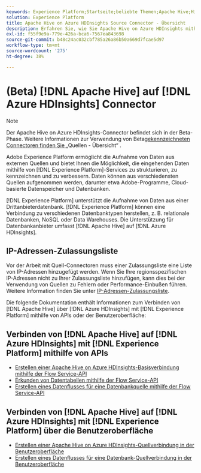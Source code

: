 ```yaml
---
keywords: Experience Platform;Startseite;beliebte Themen;Apache Hive;Hive;Hive;Azure HDInsights;Azure HDInsights;
solution: Experience Platform
title: Apache Hive on Azure HDInsights Source Connector - Übersicht
description: Erfahren Sie, wie Sie Apache Hive on Azure HDInsights mithilfe von APIs oder der Benutzeroberfläche mit Adobe Experience Platform verbinden.
exl-id: f55f9e9a-779e-426a-bca6-7567ea843698
source-git-commit: b48c24ac032cbf785a26a86b50a669d7fcae5d97
workflow-type: tm+mt
source-wordcount: '275'
ht-degree: 38%

---
```


# (Beta) [!DNL Apache Hive] auf [!DNL Azure HDInsights] Connector

>[!NOTE]
>
>Der Apache Hive on Azure HDInsights-Connector befindet sich in der Beta-Phase. Weitere Informationen zur Verwendung von Beta[gekennzeichneten Connectoren finden Sie ](../../home.md#terms-and-conditions) „Quellen - Übersicht“ .

Adobe Experience Platform ermöglicht die Aufnahme von Daten aus externen Quellen und bietet Ihnen die Möglichkeit, die eingehenden Daten mithilfe von [!DNL Experience Platform]-Services zu strukturieren, zu kennzeichnen und zu verbessern. Daten können aus verschiedensten Quellen aufgenommen werden, darunter etwa Adobe-Programme, Cloud-basierte Datenspeicher und Datenbanken.

[!DNL Experience Platform] unterstützt die Aufnahme von Daten aus einer Drittanbieterdatenbank. [!DNL Experience Platform] können eine Verbindung zu verschiedenen Datenbanktypen herstellen, z. B. relationale Datenbanken, NoSQL oder Data Warehouses. Die Unterstützung für Datenbankanbieter umfasst [!DNL Apache Hive] auf [!DNL Azure HDInsights].

## IP-Adressen-Zulassungsliste

Vor der Arbeit mit Quell-Connectoren muss einer Zulassungsliste eine Liste von IP-Adressen hinzugefügt werden. Wenn Sie Ihre regionsspezifischen IP-Adressen nicht zu Ihrer Zulassungsliste hinzufügen, kann dies bei der Verwendung von Quellen zu Fehlern oder Performance-Einbußen führen. Weitere Information finden Sie unter [IP-Adressen-Zulassungsliste](../../ip-address-allow-list.md).

Die folgende Dokumentation enthält Informationen zum Verbinden von [!DNL Apache Hive] über [!DNL Azure HDInsights] mit [!DNL Experience Platform] mithilfe von APIs oder der Benutzeroberfläche:

## Verbinden von [!DNL Apache Hive] auf [!DNL Azure HDInsights] mit [!DNL Experience Platform] mithilfe von APIs

- [Erstellen einer Apache Hive on Azure HDInsights-Basisverbindung mithilfe der Flow Service-API](../../tutorials/api/create/databases/hive.md)
- [Erkunden von Datentabellen mithilfe der Flow Service-API](../../tutorials/api/explore/tabular.md)
- [Erstellen eines Datenflusses für eine Datenbankquelle mithilfe der Flow Service-API](../../tutorials/api/collect/database-nosql.md)

## Verbinden von [!DNL Apache Hive] auf [!DNL Azure HDInsights] mit [!DNL Experience Platform] über die Benutzeroberfläche

- [Erstellen einer Apache Hive on Azure HDInsights-Quellverbindung in der Benutzeroberfläche](../../tutorials/ui/create/databases/hive.md)
- [Erstellen eines Datenflusses für eine Datenbank-Quellverbindung in der Benutzeroberfläche](../../tutorials/ui/dataflow/databases.md)

